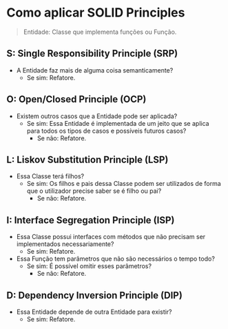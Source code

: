 # Como aplicar SOLID Principles

> Entidade: Classe que implementa funções ou Função.

## S: Single Responsibility Principle (SRP)

- A Entidade faz mais de alguma coisa semanticamente?
  - Se sim: Refatore.

## O: Open/Closed Principle (OCP)

- Existem outros casos que a Entidade pode ser aplicada?
  - Se sim: Essa Entidade é implementada de um jeito que se aplica para todos os tipos de casos e possíveis futuros casos?
    - Se não: Refatore.

## L: Liskov Substitution Principle (LSP)

- Essa Classe terá filhos?
  - Se sim: Os filhos e pais dessa Classe podem ser utilizados de forma que o utilizador precise saber se é filho ou pai?
    - Se não: Refatore.

## I: Interface Segregation Principle (ISP)

- Essa Classe possui interfaces com métodos que não precisam ser implementados necessariamente?
  - Se sim: Refatore.
- Essa Função tem parâmetros que não são necessários o tempo todo?
  - Se sim: É possível omitir esses parâmetros?
    - Se não: Refatore.

## D: Dependency Inversion Principle (DIP)

- Essa Entidade depende de outra Entidade para existir?
  - Se sim: Refatore.
